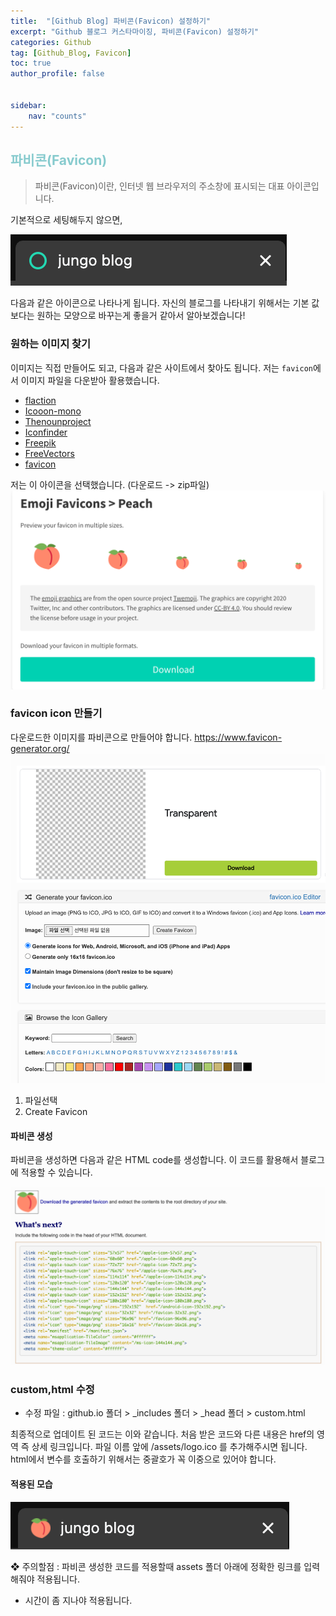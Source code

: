 ```yaml
---
title:  "[Github Blog] 파비콘(Favicon) 설정하기"
excerpt: "Github 블로그 커스타마이징, 파비콘(Favicon) 설정하기"
categories: Github
tag: [Github_Blog, Favicon]
toc: true
author_profile: false


sidebar:
    nav: "counts"
---
```


## <span style='color:RGB(135, 203, 206)'>파비콘(Favicon)

>파비콘(Favicon)이란, 인터넷 웹 브라우저의 주소창에 표시되는 대표 아이콘입니다.

기본적으로 세팅해두지 않으면,


![](/assets/images/2023-05-09-git_favicon/nav.png)

다음과 같은 아이콘으로 나타나게 됩니다.
자신의 블로그를 나타내기 위해서는 기본 값 보다는 원하는 모양으로 바꾸는게 좋을거 같아서 알아보겠습니다!

### 원하는 이미지 찾기
이미지는 직접 만들어도 되고, 다음과 같은 사이트에서 찾아도 됩니다. 저는 `favicon`에서 이미지 파일을 다운받아 활용했습니다.

- [flaction](https://www.flaticon.com/)
- [Icooon-mono](https://icooon-mono.com/)
- [Thenounproject](https://thenounproject.com/)
- [Iconfinder](https://www.iconfinder.com/)
- [Freepik](https://www.freepik.com/)
- [FreeVectors](https://www.freevectors.net/)
- [favicon](https://favicon.io/)

저는 이 아이콘을 선택했습니다.
(다운로드 -> zip파일)
![](/assets/images/2023-05-09-git_favicon/peach.png)

### favicon icon 만들기
다운로드한 이미지를 파비콘으로 만들어야 합니다.
https://www.favicon-generator.org/
![](/assets/images/2023-05-09-git_favicon/generator.png)

1. 파일선택
2. Create Favicon

#### 파비콘 생성
파비콘을 생성하면 다음과 같은 HTML code를 생성합니다.
이 코드를 활용해서 블로그에 적용할 수 있습니다.

![](/assets/images/2023-05-09-git_favicon/generator2.png)

### custom,html 수정
- 수정 파일 : github.io 폴더 > _includes 폴더 > _head 폴더 > custom.html


최종적으로 업데이트 된 코드는 이와 같습니다.
처음 받은 코드와 다른 내용은 href의 영역 즉 상세 링크입니다.
파일 이름 앞에 /assets/logo.ico 를 추가해주시면 됩니다.
html에서 변수를 호출하기 위해서는 중괄호가 꼭 이중으로 있어야 합니다.

#### 적용된 모습
![](/assets/images/2023-05-09-git_favicon/nav2.png)

❖ 주의할점 : 파비콘 생성한 코드를 적용할때 assets 폴더 아래에 정확한 링크를 입력해줘야 적용됩니다.
+ 시간이 좀 지나야 적용됩니다.
